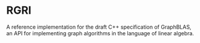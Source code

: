 # RGRI
A reference implementation for the draft C++ specification of GraphBLAS, an API
for implementing graph algorithms in the language of linear algebra.
